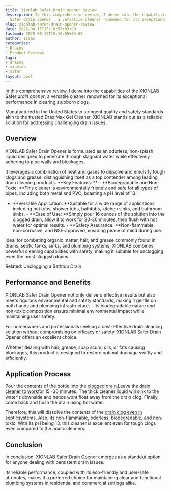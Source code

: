 ```yaml
---
title: Xionlab Safer Drain Opener Review
description: In this comprehensive review, I delve into the capabilities of the XIONLAB
  Safer drain opener , a versatile cleaner renowned for its exceptional performance...
slug: xionlab-safer-drain-opener-review
date: 2025-08-15T15:16:55+03:00
lastmod: 2025-08-15T15:16:55+03:00
author: Isaac
categories:
- Drains
- Product Reviews
tags:
- drains
- xionlab
- safer
layout: post
---
```

In this comprehensive review, I delve into the capabilities of the XIONLAB Safer *drain opener*, a versatile cleaner renowned for its exceptional performance in clearing stubborn clogs.

Manufactured in the United States to stringent quality and safety standards akin to the trusted Drax Max Gel Cleaner, XIONLAB stands out as a reliable solution for addressing challenging drain issues.

##  **Overview**

XIONLAB Safer Drain Opener is formulated as an odorless, non-splash liquid designed to penetrate through stagnant water while effectively adhering to pipe walls and blockages.

It leverages a combination of heat and gases to dissolve and emulsify tough clogs and grease, distinguishing itself as a top contender among leading drain cleaning products. **Key Features: ** - **Biodegradable and Non-Toxic: **This cleaner is environmentally friendly and safe for all types of pipes, including both metal and PVC, boasting a pH level of 13.

- **Versatile Application: **Suitable for a wide range of applications including hot tubs, shower tubs, bathtubs, kitchen sinks, and bathroom sinks. - **Ease of Use: **Simply pour 16 ounces of the solution into the clogged drain, allow it to work for 20-30 minutes, then flush with hot water for optimal results. - **Safety Assurance: **Non-flammable, non-corrosive, and NSF-approved, ensuring peace of mind during use.

Ideal for combating organic matter, hair, and grease commonly found in drains, septic tanks, sinks, and plumbing systems, XIONLAB combines powerful cleaning capabilities with safety, making it suitable for unclogging even the most sluggish drains.

Related: Unclogging a Bathtub Drain

##  **Performance and Benefits**

XIONLAB Safer Drain Opener not only delivers effective results but also meets rigorous environmental and safety standards, making it gentle on both hands and plumbing infrastructure. - Its biodegradable nature and non-toxic composition ensure minimal environmental impact while maintaining user safety.

For homeowners and professionals seeking a cost-effective drain cleaning solution without compromising on efficacy or safety, XIONLAB Safer Drain Opener offers an excellent choice.

Whether dealing with hair, grease, soap scum, oils, or fats causing blockages, this product is designed to restore optimal drainage swiftly and efficiently.

##  Application Process

Pour the contents of the bottle into the [clogged drain](https://pestpolicy.com/how-to-snake-a-drain/).Leave the [drain cleaner to work](https://pestpolicy.com/how-drain-cleaners-work/)for 15 -30 minutes. The thick cleaner liquid will sink to the water's downside and hence wont float away from the drain clog. Finally, come back and flush the drain using hot water.

Therefore, this will dissolve the contents of the [drain clog even in septic](https://pestpolicy.com/bio-clean-drain-septic-bacteria-2-review/)systems. Also, its non-flammable, odorless, biodegradable, and non-toxic. With its pH being 13, this cleaner is excellent even for tough clogs even compared to the acidic cleaners.

##  **Conclusion**

In conclusion, XIONLAB Safer Drain Opener emerges as a standout option for anyone dealing with persistent drain issues.

Its reliable performance, coupled with its eco-friendly and user-safe attributes, makes it a preferred choice for maintaining clear and functional plumbing systems in residential and commercial settings alike.

